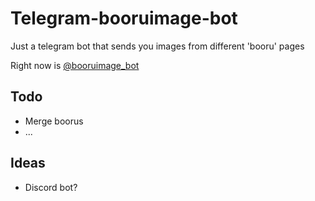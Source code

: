 # Telegram-booruimage-bot

Just a telegram bot that sends you images from different 'booru' pages

Right now is [@booruimage_bot](https://t.me/booruimage_bot)

## Todo
- Merge boorus
- ...

## Ideas
- Discord bot?
